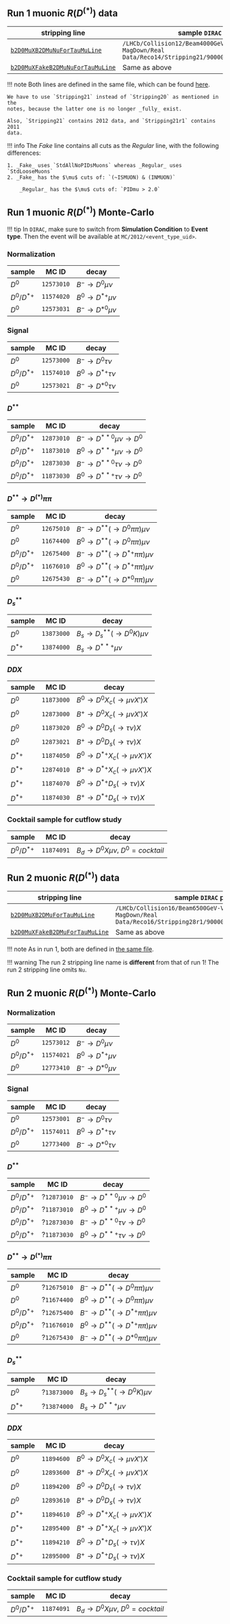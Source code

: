 ## Run 1 muonic $R(D^{(*)})$ data

| stripping line | sample `DIRAC` path |
|---|---|
| [`b2D0MuXB2DMuNuForTauMuLine`](http://lhcbdoc.web.cern.ch/lhcbdoc/stripping/config/stripping21/semileptonic/strippingb2d0muxb2dmunufortaumuline.html) | `/LHCb/Collision12/Beam4000GeV-VeloClosed-MagDown/Real Data/Reco14/Stripping21/90000000/SEMILEPTONIC.DST` |
| [`b2D0MuXFakeB2DMuNuForTauMuLine`](http://lhcbdoc.web.cern.ch/lhcbdoc/stripping/config/stripping21/semileptonic/strippingb2d0muxfakeb2dmunufortaumuline.html) | Same as above |

!!! note
    Both lines are defined in the same file, which can be found
    [here](https://gitlab.cern.ch/lhcb/Stripping/-/blob/Stripping-s28/Phys/StrippingArchive/python/StrippingArchive/Stripping21/StrippingB2DMuForTauMu.py).

    We have to use `Stripping21` instead of `Stripping20` as mentioned in the
    notes, because the latter one is no longer _fully_ exist.

    Also, `Stripping21` contains 2012 data, and `Stripping21r1` contains 2011
    data.

!!! info
    The _Fake_ line contains all cuts as the _Regular_ line, with the following
    differences:

    1. _Fake_ uses `StdAllNoPIDsMuons` whereas _Regular_ uses `StdLooseMuons`
    2. _Fake_ has the $\mu$ cuts of: `(~ISMUON) & (INMUON)`

        _Regular_ has the $\mu$ cuts of: `PIDmu > 2.0`


## Run 1 muonic $R(D^{(*)})$ Monte-Carlo

!!! tip
    In `DIRAC`, make sure to switch from **Simulation Condition** to **Event
    type**. Then the event will be available at `MC/2012/<event_type_uid>`.

### Normalization
| sample | MC ID | decay |
|---|---|---|
| $D^0$ | `12573010` | $B^- \rightarrow D^0 \mu \nu$ |
| $D^0/D^{*+}$ | `11574020` | $B^0 \rightarrow D^{*+} \mu \nu$ |
| $D^0$ | `12573031` | $B^- \rightarrow D^{*0} \mu \nu$ |

### Signal
| sample | MC ID | decay |
|---|---|---|
| $D^0$ | `12573000` | $B^- \rightarrow D^0 \tau \nu$ |
| $D^0/D^{*+}$ | `11574010` | $B^0 \rightarrow D^{*+} \tau \nu$ |
| $D^0$ | `12573021` | $B^- \rightarrow D^{*0} \tau \nu$ |

### $D^{**}$
| sample | MC ID | decay |
|---|---|---|
| $D^0/D^{*+}$ | `12873010` | $B^- \rightarrow D^{**0} \mu \nu \rightarrow D^0$ |
| $D^0/D^{*+}$ | `11873010` | $B^0 \rightarrow D^{**+} \mu \nu \rightarrow D^0$ |
| $D^0/D^{*+}$ | `12873030` | $B^- \rightarrow D^{**0} \tau \nu \rightarrow D^0$ |
| $D^0/D^{*+}$ | `11873030` | $B^0 \rightarrow D^{**+} \tau \nu \rightarrow D^0$ |

### $D^{**} \rightarrow D^{(*)} \pi \pi$
| sample | MC ID | decay |
|---|---|---|
| $D^0$ | `12675010` | $B^- \rightarrow D^{**} (\rightarrow D^0 \pi \pi) \mu \nu$ |
| $D^0$ | `11674400` | $B^0 \rightarrow D^{**} (\rightarrow D^0 \pi \pi) \mu \nu$ |
| $D^0/D^{*+}$ | `12675400` | $B^- \rightarrow D^{**} (\rightarrow D^{*+} \pi \pi) \mu \nu$ |
| $D^0/D^{*+}$ | `11676010` | $B^0 \rightarrow D^{**} (\rightarrow D^{*+} \pi \pi) \mu \nu$ |
| $D^0$ | `12675430` | $B^- \rightarrow D^{**} (\rightarrow D^{*0} \pi \pi) \mu \nu$ |

### $D_s^{**}$
| sample | MC ID | decay |
|---|---|---|
| $D^0$ | `13873000` | $B_s \rightarrow D_s^{**} (\rightarrow D^0 K) \mu \nu$ |
| $D^{*+}$ | `13874000` | $B_s \rightarrow D^{**+} \mu \nu$ |

### $DDX$
| sample | MC ID | decay |
|---|---|---|
| $D^0$ | `11873000` | $B^0 \rightarrow D^0 X_c (\rightarrow \mu \nu X') X$ |
| $D^0$ | `12873000` | $B^+ \rightarrow D^0 X_c (\rightarrow \mu \nu X') X$ |
| $D^0$ | `11873020` | $B^0 \rightarrow D^0 D_s (\rightarrow \tau \nu) X$ |
| $D^0$ | `12873021` | $B^+ \rightarrow D^0 D_s (\rightarrow \tau \nu) X$ |
| $D^{*+}$ | `11874050` | $B^0 \rightarrow D^{*+} X_c (\rightarrow \mu \nu X') X$ |
| $D^{*+}$ | `12874010` | $B^+ \rightarrow D^{*+} X_c (\rightarrow \mu \nu X') X$ |
| $D^{*+}$ | `11874070` | $B^0 \rightarrow D^{*+} D_s (\rightarrow \tau \nu) X$ |
| $D^{*+}$ | `11874030` | $B^+ \rightarrow D^{*+} D_s (\rightarrow \tau \nu) X$ |

### Cocktail sample for cutflow study
| sample | MC ID | decay |
|---|---|---|
| $D^0/D^{*+}$ | `11874091` | $B_d \rightarrow D^0 X \mu \nu$, $D^0 = cocktail$ |


## Run 2 muonic $R(D^{(*)})$ data

| stripping line | sample `DIRAC` path |
|---|---|
| [`b2D0MuXB2DMuForTauMuLine`](http://lhcbdoc.web.cern.ch/lhcbdoc/stripping/config/stripping28r2/semileptonic/strippingb2d0muxb2dmufortaumuline.html) | `/LHCb/Collision16/Beam6500GeV-VeloClosed-MagDown/Real Data/Reco16/Stripping28r1/90000000/SEMILEPTONIC.DST` |
| [`b2D0MuXFakeB2DMuForTauMuLine`](http://lhcbdoc.web.cern.ch/lhcbdoc/stripping/config/stripping28r2/semileptonic/strippingb2d0muxfakeb2dmufortaumuline.html) | Same as above |

!!! note
    As in run 1, both are defined in [the same file](https://gitlab.cern.ch/lhcb/Stripping/-/blob/Stripping-s28/Phys/StrippingArchive/python/StrippingArchive/Stripping28/StrippingSL/StrippingB2DMuForTauMu.py).

!!! warning
    The run 2 stripping line name is **different** from that of run 1!
    The run 2 stripping line omits `Nu`.


## Run 2 muonic $R(D^{(*)})$ Monte-Carlo

### Normalization
| sample | MC ID | decay |
|---|---|---|
| $D^0$ | `12573012` | $B^- \rightarrow D^0 \mu \nu$ |
| $D^0/D^{*+}$ | `11574021` | $B^0 \rightarrow D^{*+} \mu \nu$ |
| $D^0$ | `12773410` | $B^- \rightarrow D^{*0} \mu \nu$ |

### Signal
| sample | MC ID | decay |
|---|---|---|
| $D^0$ | `12573001` | $B^- \rightarrow D^0 \tau \nu$ |
| $D^0/D^{*+}$ | `11574011` | $B^0 \rightarrow D^{*+} \tau \nu$ |
| $D^0$ | `12773400` | $B^- \rightarrow D^{*0} \tau \nu$ |

### $D^{**}$
| sample | MC ID | decay |
|---|---|---|
| $D^0/D^{*+}$ | ?`12873010` | $B^- \rightarrow D^{**0} \mu \nu \rightarrow D^0$ |
| $D^0/D^{*+}$ | ?`11873010` | $B^0 \rightarrow D^{**+} \mu \nu \rightarrow D^0$ |
| $D^0/D^{*+}$ | ?`12873030` | $B^- \rightarrow D^{**0} \tau \nu \rightarrow D^0$ |
| $D^0/D^{*+}$ | ?`11873030` | $B^0 \rightarrow D^{**+} \tau \nu \rightarrow D^0$ |

### $D^{**} \rightarrow D^{(*)} \pi \pi$
| sample | MC ID | decay |
|---|---|---|
| $D^0$ | ?`12675010` | $B^- \rightarrow D^{**} (\rightarrow D^0 \pi \pi) \mu \nu$ |
| $D^0$ | ?`11674400` | $B^0 \rightarrow D^{**} (\rightarrow D^0 \pi \pi) \mu \nu$ |
| $D^0/D^{*+}$ | ?`12675400` | $B^- \rightarrow D^{**} (\rightarrow D^{*+} \pi \pi) \mu \nu$ |
| $D^0/D^{*+}$ | ?`11676010` | $B^0 \rightarrow D^{**} (\rightarrow D^{*+} \pi \pi) \mu \nu$ |
| $D^0$ | ?`12675430` | $B^- \rightarrow D^{**} (\rightarrow D^{*0} \pi \pi) \mu \nu$ |

### $D_s^{**}$
| sample | MC ID | decay |
|---|---|---|
| $D^0$ | ?`13873000` | $B_s \rightarrow D_s^{**} (\rightarrow D^0 K) \mu \nu$ |
| $D^{*+}$ | ?`13874000` | $B_s \rightarrow D^{**+} \mu \nu$ |

### $DDX$
| sample | MC ID | decay |
|---|---|---|
| $D^0$ | `11894600` | $B^0 \rightarrow D^0 X_c (\rightarrow \mu \nu X') X$ |
| $D^0$ | `12893600` | $B^+ \rightarrow D^0 X_c (\rightarrow \mu \nu X') X$ |
| $D^0$ | `11894200` | $B^0 \rightarrow D^0 D_s (\rightarrow \tau \nu) X$ |
| $D^0$ | `12893610` | $B^+ \rightarrow D^0 D_s (\rightarrow \tau \nu) X$ |
| $D^{*+}$ | `11894610` | $B^0 \rightarrow D^{*+} X_c (\rightarrow \mu \nu X') X$ |
| $D^{*+}$ | `12895400` | $B^+ \rightarrow D^{*+} X_c (\rightarrow \mu \nu X') X$ |
| $D^{*+}$ | `11894210` | $B^0 \rightarrow D^{*+} D_s (\rightarrow \tau \nu) X$ |
| $D^{*+}$ | `12895000` | $B^+ \rightarrow D^{*+} D_s (\rightarrow \tau \nu) X$ |

### Cocktail sample for cutflow study
| sample | MC ID | decay |
|---|---|---|
| $D^0/D^{*+}$ | `11874091` | $B_d \rightarrow D^0 X \mu \nu$, $D^0 = cocktail$ |
